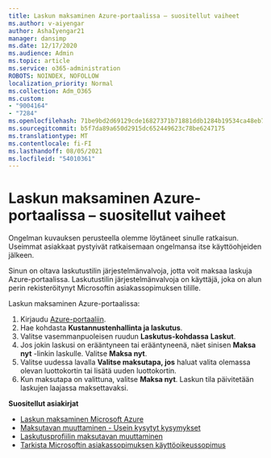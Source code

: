 ```yaml
---
title: Laskun maksaminen Azure-portaalissa – suositellut vaiheet
ms.author: v-aiyengar
author: AshaIyengar21
manager: dansimp
ms.date: 12/17/2020
ms.audience: Admin
ms.topic: article
ms.service: o365-administration
ROBOTS: NOINDEX, NOFOLLOW
localization_priority: Normal
ms.collection: Adm_O365
ms.custom:
- "9004164"
- "7284"
ms.openlocfilehash: 71be9bd2d69129cde16827371b71881ddb1284b19534ca48eb7079e761bdcff8
ms.sourcegitcommit: b5f7da89a650d2915dc652449623c78be6247175
ms.translationtype: MT
ms.contentlocale: fi-FI
ms.lasthandoff: 08/05/2021
ms.locfileid: "54010361"
---
```

# <a name="pay-invoice-in-azure-portal---recommended-steps"></a>Laskun maksaminen Azure-portaalissa – suositellut vaiheet

Ongelman kuvauksen perusteella olemme löytäneet sinulle ratkaisun. Useimmat asiakkaat pystyivät ratkaisemaan ongelmansa itse käyttöohjeiden jälkeen.

Sinun on oltava laskutustilin järjestelmänvalvoja, jotta voit maksaa laskuja Azure-portaalissa. Laskutustilin järjestelmänvalvoja on käyttäjä, joka on alun perin rekisteröitynyt Microsoftin asiakassopimuksen tilille. 

Laskun maksaminen Azure-portaalissa: 

1. Kirjaudu [Azure-portaaliin](https://portal.azure.com/).
1. Hae kohdasta **Kustannustenhallinta ja laskutus**.
1. Valitse vasemmanpuoleisen ruudun **Laskutus-kohdassa** **Laskut**.
1. Jos jokin laskusi on erääntyneen tai erääntyneenä, näet sinisen **Maksa nyt** -linkin laskulle. Valitse **Maksa nyt**.
1. Valitse uudessa lavalla **Valitse maksutapa, jos** haluat valita olemassa olevan luottokortin tai lisätä uuden luottokortin.
1. Kun maksutapa on valittuna, valitse **Maksa nyt**.
Laskun tila päivitetään laskujen laajassa maksettavaksi.

**Suositellut asiakirjat**

- [Laskun maksaminen Microsoft Azure](https://docs.microsoft.com/azure/cost-management-billing/understand/pay-bill)
- [Maksutavan muuttaminen - Usein kysytyt kysymykset](https://docs.microsoft.com/azure/billing/billing-how-to-change-credit-card?WT.mc_id=Portal-Microsoft_Azure_Support#frequently-asked-questions)
- [Laskutusprofiilin maksutavan muuttaminen](https://docs.microsoft.com/azure/cost-management-billing/manage/change-credit-card?WT.mc_id=Portal-Microsoft_Azure_Support#manage-credit-cards-for-a-microsoft-customer-agreement)
- [Tarkista Microsoftin asiakassopimuksen käyttöoikeussopimus](https://docs.microsoft.com/azure/cost-management-billing/manage/change-credit-card?WT.mc_id=Portal-Microsoft_Azure_Support%22%20%5Cl%20%22manage-credit-cards-for-a-microsoft-customer-agreement%22%20%5Ct%20%22_blank#check-the-type-of-your-account)